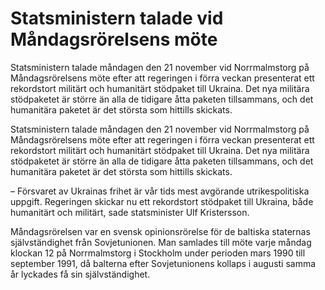 # Statsministern talade vid Måndagsrörelsens möte

Statsministern talade måndagen den 21 november vid Norrmalmstorg på Måndagsrörelsens möte efter att regeringen i förra veckan presenterat ett rekordstort militärt och humanitärt stödpaket till Ukraina. Det nya militära stödpaketet är större än alla de tidigare åtta paketen tillsammans, och det humanitära paketet är det största som hittills skickats.

Statsministern talade måndagen den 21 november vid Norrmalmstorg på Måndagsrörelsens möte efter att regeringen i förra veckan presenterat ett rekordstort militärt och humanitärt stödpaket till Ukraina. Det nya militära stödpaketet är större än alla de tidigare åtta paketen tillsammans, och det humanitära paketet är det största som hittills skickats.

– Försvaret av Ukrainas frihet är vår tids mest avgörande utrikespolitiska uppgift. Regeringen skickar nu ett rekordstort stödpaket till Ukraina, både humanitärt och militärt, sade statsminister Ulf Kristersson.

Måndagsrörelsen var en svensk opinionsrörelse för de baltiska staternas självständighet från Sovjetunionen. Man samlades till möte varje måndag klockan 12 på Norrmalmstorg i Stockholm under perioden mars 1990 till september 1991, då balterna efter Sovjetunionens kollaps i augusti samma år lyckades få sin självständighet.
